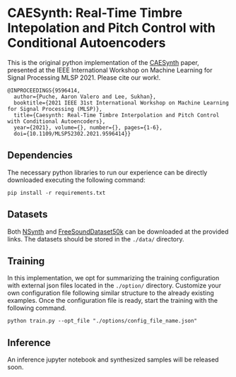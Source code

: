 # CAESynth: Real-Time Timbre Intepolation and Pitch Control with Conditional Autoencoders

This is the original python implementation of the [CAESynth](https://ieeexplore.ieee.org/document/9596414) paper, presented at the IEEE International Workshop on Machine Learning for Signal Processing MLSP 2021. Please cite our work!. 

```
@INPROCEEDINGS{9596414,
  author={Puche, Aaron Valero and Lee, Sukhan},
  booktitle={2021 IEEE 31st International Workshop on Machine Learning for Signal Processing (MLSP)}, 
  title={Caesynth: Real-Time Timbre Interpolation and Pitch Control with Conditional Autoencoders}, 
  year={2021}, volume={}, number={}, pages={1-6},
  doi={10.1109/MLSP52302.2021.9596414}}
```

## Dependencies

The necessary python libraries to run our experience can be directly downloaded executing the following command:

```
pip install -r requirements.txt
```

## Datasets
Both [NSynth](https://magenta.tensorflow.org/datasets/nsynth#files) and [FreeSoundDataset50k](https://zenodo.org/record/4060432#.YXjuK3UzZhE) can be downloaded at the provided links. The datasets should be stored in the `./data/` directory.

## Training
In this implementation, we opt for summarizing the training configuration with external json files located in the `./option/` directory. Customize your own configuration file following similar structure to the already existing examples. Once the configuration file is ready, start the training with the following command. 

```
python train.py --opt_file "./options/config_file_name.json"
```

## Inference
[comment]: <> (We develop the inference code examples in jupyter notebook so that it is more interactive and intuitive. Synthesized exampled can be found in the `./samples/` directory.)
An inference jupyter notebook and synthesized samples will be released soon.